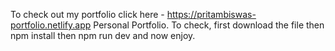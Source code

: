To check out my portfolio click here - https://pritambiswas-portfolio.netlify.app
Personal Portfolio.
To check, first download the file then npm install then npm run dev and now enjoy.

